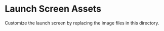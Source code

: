 # Launch Screen Assets

Customize the launch screen by replacing the image files in this directory.
